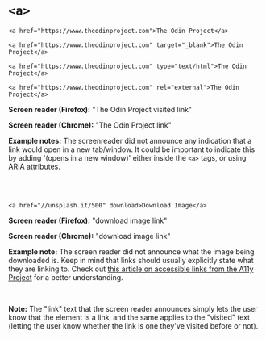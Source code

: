 # `<a>`

    <a href="https://www.theodinproject.com">The Odin Project</a>

    <a href="https://www.theodinproject.com" target="_blank">The Odin Project</a>

    <a href="https://www.theodinproject.com" type="text/html">The Odin Project</a>

    <a href="https://www.theodinproject.com" rel="external">The Odin Project</a>

**Screen reader (Firefox):** "The Odin Project visited link"

**Screen reader (Chrome):** "The Odin Project link"

**Example notes:** The screenreader did not announce any indication that a link would open in a new tab/window. It could be important to indicate this by adding '(opens in a new window)' either inside the `<a>` tags, or using ARIA attributes.

<br><br>

    <a href="//unsplash.it/500" download>Download Image</a>

**Screen reader (Firefox):** "download image link"

**Screen reader (Chrome):** "download image link"

**Example note:** The screen reader did not announce what the image being downloaded is. Keep in mind that links should usually explicitly state what they are linking to. Check out [this article on accessible links from the A11y Project](https://www.a11yproject.com/posts/2019-02-15-creating-valid-and-accessible-links/) for a better understanding.

<br>

**Note:** The "link" text that the screen reader announces simply lets the user know that the element is a link, and the same applies to the "visited" text (letting the user know whether the link is one they've visited before or not).
